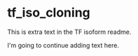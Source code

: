 # tf_iso_cloning

This is extra text in the TF isoform readme.

I'm going to continue adding text here.
